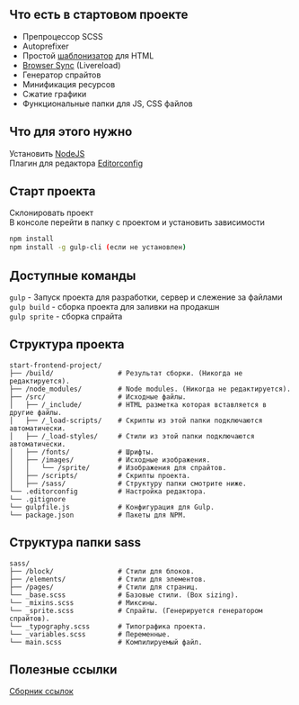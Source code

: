 ## Что есть в стартовом проекте

* Препроцессор SCSS
* Autoprefixer
* Простой [шаблонизатор](https://www.npmjs.com/package/gulp-file-include) для HTML
* [Browser Sync](https://www.browsersync.io) (Livereload)
* Генератор спрайтов
* Минификация ресурсов
* Сжатие графики
* Функциональные папки для JS, CSS файлов

## Что для этого нужно

Установить [NodeJS](https://nodejs.org/en/)  
Плагин для редактора [Editorconfig](http://editorconfig.org)  

## Старт проекта

Склонировать проект  
В консоле перейти в папку с проектом и установить зависимости

```bash
npm install
npm install -g gulp-cli (если не установлен)
```

## Доступные команды

`gulp` - Запуск проекта для разработки, сервер и слежение за файлами  
`gulp build` - сборка проекта для заливки на продакшн  
`gulp sprite` - сборка спрайта  

## Структура проекта

```
start-frontend-project/
├── /build/                # Результат сборки. (Никогда не редактируется).
├── /node_modules/         # Node modules. (Никогда не редактируется).
├── /src/                  # Исходные файлы.
│   ├── /_include/         # HTML разметка которая вставляется в другие файлы.
│   ├── /_load-scripts/    # Скрипты из этой папки подключаются автоматически.
│   ├── /_load-styles/     # Стили из этой папки подключаются автоматически.
│   ├── /fonts/            # Шрифты.
│   ├── /images/           # Исходные изображения.
│   │   └── /sprite/       # Изображения для спрайтов.
│   ├── /scripts/          # Скрипты проекта.
│   ├── /sass/             # Структуру папки смотрите ниже.
└── .editorconfig          # Настройка редактора.
└── .gitignore
└── gulpfile.js            # Конфигурация для Gulp.
└── package.json           # Пакеты для NPM.
```

## Структура папки sass

```
sass/
├── /block/                # Стили для блоков.
├── /elements/             # Стили для элементов.
├── /pages/                # Стили для страниц.
└── _base.scss             # Базовые стили. (Box sizing).
└── _mixins.scss           # Миксины.
└── _sprite.scss           # Спрайты. (Генерируется генератором спрайтов).
└── _typography.scss       # Типографика проекта.
└── _variables.scss        # Переменные.
└── main.scss              # Компилируемый файл.
```

## Полезные ссылки

[Сборник ссылок](https://github.com/redwon/developer-links)
